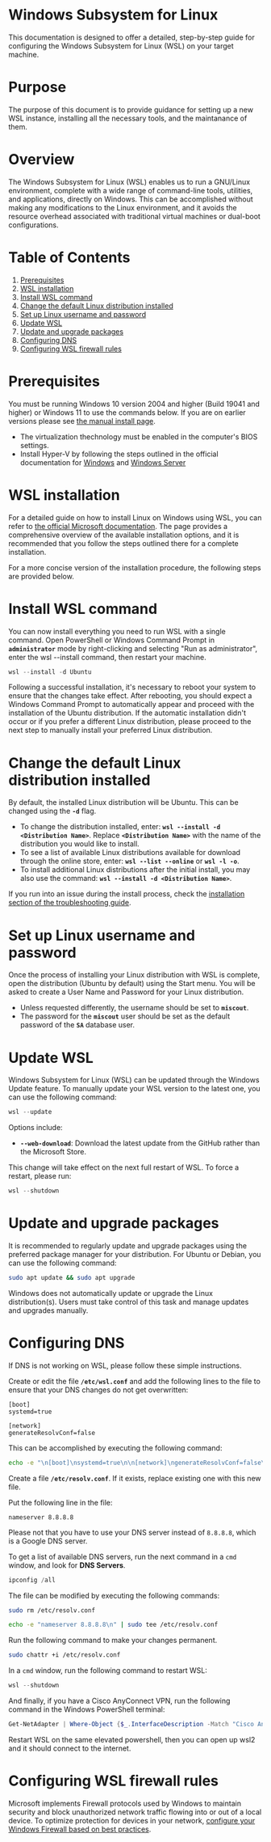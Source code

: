 # Windows Subsystem for Linux

This documentation is designed to offer a detailed, step-by-step guide for configuring the Windows Subsystem for Linux (WSL) on your target machine.

# Purpose

The purpose of this document is to provide guidance for setting up a new WSL instance, installing all the necessary tools, and the maintanance of them.

# Overview

The Windows Subsystem for Linux (WSL) enables us to run a GNU/Linux environment, complete with a wide range of command-line tools, utilities, and applications, directly on Windows. This can be accomplished without making any modifications to the Linux environment, and it avoids the resource overhead associated with traditional virtual machines or dual-boot configurations.

# Table of Contents

1. [Prerequisites](#prerequisites)
2. [WSL installation](#wsl-installation)
3. [Install WSL command](#install-wsl-command)
4. [Change the default Linux distribution installed](#change-the-default-linux-distribution-installed)
5. [Set up Linux username and password](#set-up-linux-username-and-password)
6. [Update WSL](#update-wsl)
6. [Update and upgrade packages](#update-and-upgrade-packages)
7. [Configuring DNS](#configuring-dns)
8. [Configuring WSL firewall rules](#configuring-wsl-firewall-rules)

# Prerequisites

You must be running Windows 10 version 2004 and higher (Build 19041 and higher) or Windows 11 to use the commands below. If you are on earlier versions please see [the manual install page](https://learn.microsoft.com/en-us/windows/wsl/install-manual). 

* The virtualization thechnology must be enabled in the computer's BIOS settings.
* Install Hyper-V by following the steps outlined in the official documentation for [Windows](https://learn.microsoft.com/en-us/virtualization/hyper-v-on-windows/quick-start/enable-hyper-v) and [Windows Server](https://learn.microsoft.com/en-us/windows-server/virtualization/hyper-v/get-started/install-the-hyper-v-role-on-windows-server)

# WSL installation

For a detailed guide on how to install Linux on Windows using WSL, you can refer to [the official Microsoft documentation](https://learn.microsoft.com/en-us/windows/wsl/install). The page provides a comprehensive overview of the available installation options, and it is recommended that you follow the steps outlined there for a complete installation.

For a more concise version of the installation procedure, the following steps are provided below.

# Install WSL command

You can now install everything you need to run WSL with a single command. Open PowerShell or Windows Command Prompt in **`administrator`** mode by right-clicking and selecting "Run as administrator", enter the wsl --install command, then restart your machine.

```powershell
wsl --install -d Ubuntu
```

Following a successful installation, it's necessary to reboot your system to ensure that the changes take effect. After rebooting, you should expect a Windows Command Prompt to automatically appear and proceed with the installation of the Ubuntu distribution. If the automatic installation didn't occur or if you prefer a different Linux distribution, please proceed to the next step to manually install your preferred Linux distribution.

# Change the default Linux distribution installed

By default, the installed Linux distribution will be Ubuntu. This can be changed using the **`-d`** flag.

* To change the distribution installed, enter: **`wsl --install -d <Distribution Name>`**. Replace **`<Distribution Name>`** with the name of the distribution you would like to install.
* To see a list of available Linux distributions available for download through the online store, enter: **`wsl --list --online`** or **`wsl -l -o`**.
* To install additional Linux distributions after the initial install, you may also use the command: **`wsl --install -d <Distribution Name>`**.

If you run into an issue during the install process, check the [installation section of the troubleshooting guide](https://learn.microsoft.com/en-us/windows/wsl/troubleshooting#installation-issues).

# Set up Linux username and password

Once the process of installing your Linux distribution with WSL is complete, open the distribution (Ubuntu by default) using the Start menu. You will be asked to create a User Name and Password for your Linux distribution.

* Unless requested differently, the username should be set to **`miscout`**.
* The password for the **`miscout`** user should be set as the default password of the **`SA`** database user.

# Update WSL

Windows Subsystem for Linux (WSL) can be updated through the Windows Update feature. To manually update your WSL version to the latest one, you can use the following command:

```powershell
wsl --update
```

Options include:

* **`--web-download`**: Download the latest update from the GitHub rather than the Microsoft Store.

This change will take effect on the next full restart of WSL. To force a restart, please run:

```powershell
wsl --shutdown
```

# Update and upgrade packages

It is recommended to regularly update and upgrade packages using the preferred package manager for your distribution. For Ubuntu or Debian, you can use the following command:

```bash
sudo apt update && sudo apt upgrade
```

Windows does not automatically update or upgrade the Linux distribution(s). Users must take control of this task and manage updates and upgrades manually.

# Configuring DNS

If DNS is not working on WSL, please follow these simple instructions.

Create or edit the file **`/etc/wsl.conf`** and add the following lines to the file to ensure that your DNS changes do not get overwritten:

```
[boot]
systemd=true

[network]
generateResolvConf=false
```

This can be accomplished by executing the following command:

```bash
echo -e "\n[boot]\nsystemd=true\n\n[network]\ngenerateResolvConf=false\n" | sudo tee /etc/wsl.conf
```

Create a file **`/etc/resolv.conf`**. If it exists, replace existing one with this new file.

Put the following line in the file:

```
nameserver 8.8.8.8
```

Please not that you have to use your DNS server instead of `8.8.8.8`, which is a Google DNS server.

To get a list of available DNS servers, run the next command in a `cmd` window, and look for **DNS Servers**.

```powershell
ipconfig /all
```

The file can be modified by executing the following commands:

```bash
sudo rm /etc/resolv.conf
```
```bash
echo -e "nameserver 8.8.8.8\n" | sudo tee /etc/resolv.conf
```

Run the following command to make your changes permanent.

```bash
sudo chattr +i /etc/resolv.conf
```

In a `cmd` window, run the following command to restart WSL:

```powershell
wsl --shutdown
```

And finally, if you have a Cisco AnyConnect VPN, run the following command in the Windows PowerShell terminal:

```powershell
Get-NetAdapter | Where-Object {$_.InterfaceDescription -Match "Cisco AnyConnect"} | Set-NetIPInterface -InterfaceMetric 6000
```

Restart WSL on the same elevated powershell, then you can open up wsl2 and it should connect to the internet.

# Configuring WSL firewall rules

Microsoft implements Firewall protocols used by Windows to maintain security and block unauthorized network traffic flowing into or out of a local device. To optimize protection for devices in your network, [configure your Windows Firewall based on best practices](https://learn.microsoft.com/en-us/windows/security/threat-protection/windows-firewall/best-practices-configuring).
